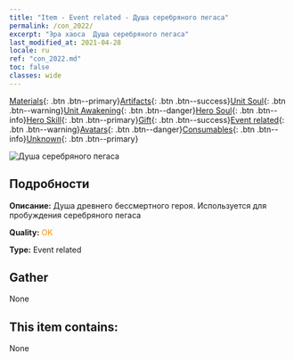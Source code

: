 ```yaml
---
title: "Item - Event related - Душа серебряного пегаса"
permalink: /con_2022/
excerpt: "Эра хаоса  Душа серебряного пегаса"
last_modified_at: 2021-04-28
locale: ru
ref: "con_2022.md"
toc: false
classes: wide
---
```

 [Materials](/ItemsRU/){: .btn .btn--primary}[Artifacts](/ItemsRU/Artifacts/){: .btn .btn--success}[Unit Soul](/ItemsRU/UnitSoul/){: .btn .btn--warning}[Unit Awakening](/ItemsRU/UnitAwakening/){: .btn .btn--danger}[Hero Soul](/ItemsRU/HeroSoul/){: .btn .btn--info}[Hero Skill](/ItemsRU/HeroSkill/){: .btn .btn--primary}[Gift](/ItemsRU/Gift/){: .btn .btn--success}[Event related](/ItemsRU/Events/){: .btn .btn--warning}[Avatars](/ItemsRU/Avatars/){: .btn .btn--danger}[Consumables](/ItemsRU/Consumables/){: .btn .btn--info}[Unknown](/ItemsRU/Unknown/){: .btn .btn--primary}

 ![Душа серебряного пегаса](/images/t/juexing_204.png)

## Подробности
 **Описание:** Душа древнего бессмертного героя. Используется для пробуждения серебряного пегаса

 **Quality:** <span style="color: #FF8C00">OK</span>

 **Type:** Event related

## Gather

  None

## This item contains:

  None

